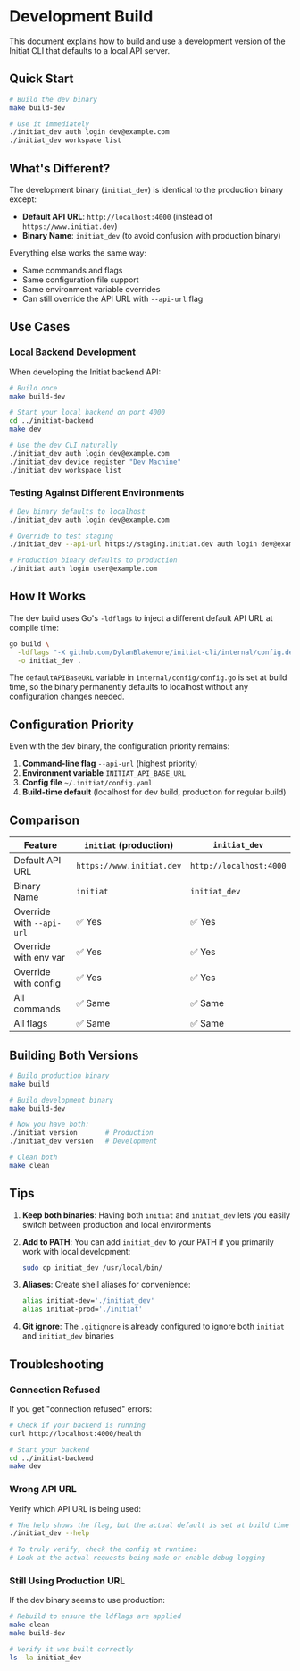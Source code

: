 # Development Build

This document explains how to build and use a development version of the Initiat CLI that defaults to a local API server.

## Quick Start

```bash
# Build the dev binary
make build-dev

# Use it immediately
./initiat_dev auth login dev@example.com
./initiat_dev workspace list
```

## What's Different?

The development binary (`initiat_dev`) is identical to the production binary except:

- **Default API URL**: `http://localhost:4000` (instead of `https://www.initiat.dev`)
- **Binary Name**: `initiat_dev` (to avoid confusion with production binary)

Everything else works the same way:
- Same commands and flags
- Same configuration file support
- Same environment variable overrides
- Can still override the API URL with `--api-url` flag

## Use Cases

### Local Backend Development

When developing the Initiat backend API:

```bash
# Build once
make build-dev

# Start your local backend on port 4000
cd ../initiat-backend
make dev

# Use the dev CLI naturally
./initiat_dev auth login dev@example.com
./initiat_dev device register "Dev Machine"
./initiat_dev workspace list
```

### Testing Against Different Environments

```bash
# Dev binary defaults to localhost
./initiat_dev auth login dev@example.com

# Override to test staging
./initiat_dev --api-url https://staging.initiat.dev auth login dev@example.com

# Production binary defaults to production
./initiat auth login user@example.com
```

## How It Works

The dev build uses Go's `-ldflags` to inject a different default API URL at compile time:

```bash
go build \
  -ldflags "-X github.com/DylanBlakemore/initiat-cli/internal/config.defaultAPIBaseURL=http://localhost:4000" \
  -o initiat_dev .
```

The `defaultAPIBaseURL` variable in `internal/config/config.go` is set at build time, so the binary permanently defaults to localhost without any configuration changes needed.

## Configuration Priority

Even with the dev binary, the configuration priority remains:

1. **Command-line flag** `--api-url` (highest priority)
2. **Environment variable** `INITIAT_API_BASE_URL`
3. **Config file** `~/.initiat/config.yaml`
4. **Build-time default** (localhost for dev build, production for regular build)

## Comparison

| Feature | `initiat` (production) | `initiat_dev` |
|---------|----------------------|---------------|
| Default API URL | `https://www.initiat.dev` | `http://localhost:4000` |
| Binary Name | `initiat` | `initiat_dev` |
| Override with `--api-url` | ✅ Yes | ✅ Yes |
| Override with env var | ✅ Yes | ✅ Yes |
| Override with config | ✅ Yes | ✅ Yes |
| All commands | ✅ Same | ✅ Same |
| All flags | ✅ Same | ✅ Same |

## Building Both Versions

```bash
# Build production binary
make build

# Build development binary
make build-dev

# Now you have both:
./initiat version       # Production
./initiat_dev version   # Development

# Clean both
make clean
```

## Tips

1. **Keep both binaries**: Having both `initiat` and `initiat_dev` lets you easily switch between production and local environments

2. **Add to PATH**: You can add `initiat_dev` to your PATH if you primarily work with local development:
   ```bash
   sudo cp initiat_dev /usr/local/bin/
   ```

3. **Aliases**: Create shell aliases for convenience:
   ```bash
   alias initiat-dev='./initiat_dev'
   alias initiat-prod='./initiat'
   ```

4. **Git ignore**: The `.gitignore` is already configured to ignore both `initiat` and `initiat_dev` binaries

## Troubleshooting

### Connection Refused

If you get "connection refused" errors:
```bash
# Check if your backend is running
curl http://localhost:4000/health

# Start your backend
cd ../initiat-backend
make dev
```

### Wrong API URL

Verify which API URL is being used:
```bash
# The help shows the flag, but the actual default is set at build time
./initiat_dev --help

# To truly verify, check the config at runtime:
# Look at the actual requests being made or enable debug logging
```

### Still Using Production URL

If the dev binary seems to use production:
```bash
# Rebuild to ensure the ldflags are applied
make clean
make build-dev

# Verify it was built correctly
ls -la initiat_dev
```

